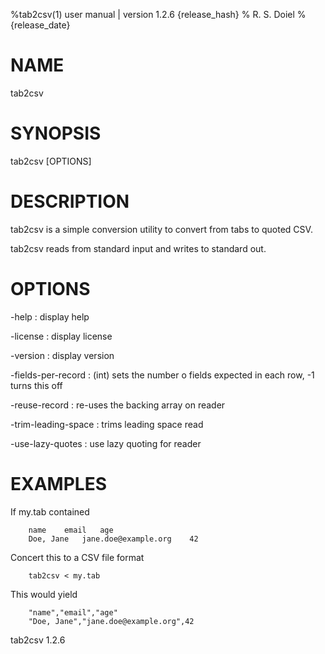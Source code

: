 %tab2csv(1) user manual | version 1.2.6 {release_hash}
% R. S. Doiel
% {release_date}

# NAME

tab2csv 

# SYNOPSIS

tab2csv [OPTIONS]

# DESCRIPTION

tab2csv is a simple conversion utility to convert from tabs to quoted CSV.

tab2csv reads from standard input and writes to standard out.


# OPTIONS

-help
: display help

-license
: display license

-version
: display version

-fields-per-record
: (int) sets the number o fields expected in each row, -1 turns this off

-reuse-record
: re-uses the backing array on reader

-trim-leading-space
: trims leading space read

-use-lazy-quotes
: use lazy quoting for reader

# EXAMPLES

If my.tab contained

~~~
    name	email	age
	Doe, Jane	jane.doe@example.org	42
~~~

Concert this to a CSV file format

~~~
    tab2csv < my.tab 
~~~

This would yield

~~~
    "name","email","age"
	"Doe, Jane","jane.doe@example.org",42
~~~

tab2csv 1.2.6


